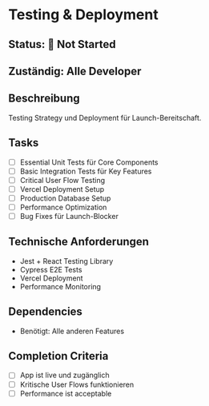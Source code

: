 # Testing & Deployment

## Status: 🔄 Not Started

## Zuständig: Alle Developer

## Beschreibung
Testing Strategy und Deployment für Launch-Bereitschaft.

## Tasks
- [ ] Essential Unit Tests für Core Components
- [ ] Basic Integration Tests für Key Features
- [ ] Critical User Flow Testing
- [ ] Vercel Deployment Setup
- [ ] Production Database Setup
- [ ] Performance Optimization
- [ ] Bug Fixes für Launch-Blocker

## Technische Anforderungen
- Jest + React Testing Library
- Cypress E2E Tests
- Vercel Deployment
- Performance Monitoring

## Dependencies
- Benötigt: Alle anderen Features

## Completion Criteria
- [ ] App ist live und zugänglich
- [ ] Kritische User Flows funktionieren
- [ ] Performance ist acceptable
